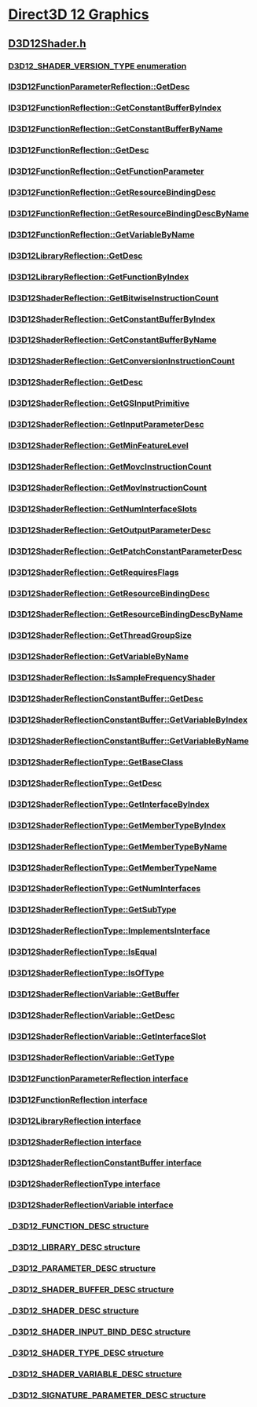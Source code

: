 # [Direct3D 12 Graphics](../_direct3d12/index.md)
## [D3D12Shader.h](index.md)
### [D3D12_SHADER_VERSION_TYPE enumeration](../d3d12shader/ne-d3d12shader-d3d12_shader_version_type.md)
### [ID3D12FunctionParameterReflection::GetDesc](../d3d12shader/nf-d3d12shader-id3d12functionparameterreflection-getdesc.md)
### [ID3D12FunctionReflection::GetConstantBufferByIndex](../d3d12shader/nf-d3d12shader-id3d12functionreflection-getconstantbufferbyindex.md)
### [ID3D12FunctionReflection::GetConstantBufferByName](../d3d12shader/nf-d3d12shader-id3d12functionreflection-getconstantbufferbyname.md)
### [ID3D12FunctionReflection::GetDesc](../d3d12shader/nf-d3d12shader-id3d12functionreflection-getdesc.md)
### [ID3D12FunctionReflection::GetFunctionParameter](../d3d12shader/nf-d3d12shader-id3d12functionreflection-getfunctionparameter.md)
### [ID3D12FunctionReflection::GetResourceBindingDesc](../d3d12shader/nf-d3d12shader-id3d12functionreflection-getresourcebindingdesc.md)
### [ID3D12FunctionReflection::GetResourceBindingDescByName](../d3d12shader/nf-d3d12shader-id3d12functionreflection-getresourcebindingdescbyname.md)
### [ID3D12FunctionReflection::GetVariableByName](../d3d12shader/nf-d3d12shader-id3d12functionreflection-getvariablebyname.md)
### [ID3D12LibraryReflection::GetDesc](../d3d12shader/nf-d3d12shader-id3d12libraryreflection-getdesc.md)
### [ID3D12LibraryReflection::GetFunctionByIndex](../d3d12shader/nf-d3d12shader-id3d12libraryreflection-getfunctionbyindex.md)
### [ID3D12ShaderReflection::GetBitwiseInstructionCount](../d3d12shader/nf-d3d12shader-id3d12shaderreflection-getbitwiseinstructioncount.md)
### [ID3D12ShaderReflection::GetConstantBufferByIndex](../d3d12shader/nf-d3d12shader-id3d12shaderreflection-getconstantbufferbyindex.md)
### [ID3D12ShaderReflection::GetConstantBufferByName](../d3d12shader/nf-d3d12shader-id3d12shaderreflection-getconstantbufferbyname.md)
### [ID3D12ShaderReflection::GetConversionInstructionCount](../d3d12shader/nf-d3d12shader-id3d12shaderreflection-getconversioninstructioncount.md)
### [ID3D12ShaderReflection::GetDesc](../d3d12shader/nf-d3d12shader-id3d12shaderreflection-getdesc.md)
### [ID3D12ShaderReflection::GetGSInputPrimitive](../d3d12shader/nf-d3d12shader-id3d12shaderreflection-getgsinputprimitive.md)
### [ID3D12ShaderReflection::GetInputParameterDesc](../d3d12shader/nf-d3d12shader-id3d12shaderreflection-getinputparameterdesc.md)
### [ID3D12ShaderReflection::GetMinFeatureLevel](../d3d12shader/nf-d3d12shader-id3d12shaderreflection-getminfeaturelevel.md)
### [ID3D12ShaderReflection::GetMovcInstructionCount](../d3d12shader/nf-d3d12shader-id3d12shaderreflection-getmovcinstructioncount.md)
### [ID3D12ShaderReflection::GetMovInstructionCount](../d3d12shader/nf-d3d12shader-id3d12shaderreflection-getmovinstructioncount.md)
### [ID3D12ShaderReflection::GetNumInterfaceSlots](../d3d12shader/nf-d3d12shader-id3d12shaderreflection-getnuminterfaceslots.md)
### [ID3D12ShaderReflection::GetOutputParameterDesc](../d3d12shader/nf-d3d12shader-id3d12shaderreflection-getoutputparameterdesc.md)
### [ID3D12ShaderReflection::GetPatchConstantParameterDesc](../d3d12shader/nf-d3d12shader-id3d12shaderreflection-getpatchconstantparameterdesc.md)
### [ID3D12ShaderReflection::GetRequiresFlags](../d3d12shader/nf-d3d12shader-id3d12shaderreflection-getrequiresflags.md)
### [ID3D12ShaderReflection::GetResourceBindingDesc](../d3d12shader/nf-d3d12shader-id3d12shaderreflection-getresourcebindingdesc.md)
### [ID3D12ShaderReflection::GetResourceBindingDescByName](../d3d12shader/nf-d3d12shader-id3d12shaderreflection-getresourcebindingdescbyname.md)
### [ID3D12ShaderReflection::GetThreadGroupSize](../d3d12shader/nf-d3d12shader-id3d12shaderreflection-getthreadgroupsize.md)
### [ID3D12ShaderReflection::GetVariableByName](../d3d12shader/nf-d3d12shader-id3d12shaderreflection-getvariablebyname.md)
### [ID3D12ShaderReflection::IsSampleFrequencyShader](../d3d12shader/nf-d3d12shader-id3d12shaderreflection-issamplefrequencyshader.md)
### [ID3D12ShaderReflectionConstantBuffer::GetDesc](../d3d12shader/nf-d3d12shader-id3d12shaderreflectionconstantbuffer-getdesc.md)
### [ID3D12ShaderReflectionConstantBuffer::GetVariableByIndex](../d3d12shader/nf-d3d12shader-id3d12shaderreflectionconstantbuffer-getvariablebyindex.md)
### [ID3D12ShaderReflectionConstantBuffer::GetVariableByName](../d3d12shader/nf-d3d12shader-id3d12shaderreflectionconstantbuffer-getvariablebyname.md)
### [ID3D12ShaderReflectionType::GetBaseClass](../d3d12shader/nf-d3d12shader-id3d12shaderreflectiontype-getbaseclass.md)
### [ID3D12ShaderReflectionType::GetDesc](../d3d12shader/nf-d3d12shader-id3d12shaderreflectiontype-getdesc.md)
### [ID3D12ShaderReflectionType::GetInterfaceByIndex](../d3d12shader/nf-d3d12shader-id3d12shaderreflectiontype-getinterfacebyindex.md)
### [ID3D12ShaderReflectionType::GetMemberTypeByIndex](../d3d12shader/nf-d3d12shader-id3d12shaderreflectiontype-getmembertypebyindex.md)
### [ID3D12ShaderReflectionType::GetMemberTypeByName](../d3d12shader/nf-d3d12shader-id3d12shaderreflectiontype-getmembertypebyname.md)
### [ID3D12ShaderReflectionType::GetMemberTypeName](../d3d12shader/nf-d3d12shader-id3d12shaderreflectiontype-getmembertypename.md)
### [ID3D12ShaderReflectionType::GetNumInterfaces](../d3d12shader/nf-d3d12shader-id3d12shaderreflectiontype-getnuminterfaces.md)
### [ID3D12ShaderReflectionType::GetSubType](../d3d12shader/nf-d3d12shader-id3d12shaderreflectiontype-getsubtype.md)
### [ID3D12ShaderReflectionType::ImplementsInterface](../d3d12shader/nf-d3d12shader-id3d12shaderreflectiontype-implementsinterface.md)
### [ID3D12ShaderReflectionType::IsEqual](../d3d12shader/nf-d3d12shader-id3d12shaderreflectiontype-isequal.md)
### [ID3D12ShaderReflectionType::IsOfType](../d3d12shader/nf-d3d12shader-id3d12shaderreflectiontype-isoftype.md)
### [ID3D12ShaderReflectionVariable::GetBuffer](../d3d12shader/nf-d3d12shader-id3d12shaderreflectionvariable-getbuffer.md)
### [ID3D12ShaderReflectionVariable::GetDesc](../d3d12shader/nf-d3d12shader-id3d12shaderreflectionvariable-getdesc.md)
### [ID3D12ShaderReflectionVariable::GetInterfaceSlot](../d3d12shader/nf-d3d12shader-id3d12shaderreflectionvariable-getinterfaceslot.md)
### [ID3D12ShaderReflectionVariable::GetType](../d3d12shader/nf-d3d12shader-id3d12shaderreflectionvariable-gettype.md)
### [ID3D12FunctionParameterReflection interface](../d3d12shader/nn-d3d12shader-id3d12functionparameterreflection.md)
### [ID3D12FunctionReflection interface](../d3d12shader/nn-d3d12shader-id3d12functionreflection.md)
### [ID3D12LibraryReflection interface](../d3d12shader/nn-d3d12shader-id3d12libraryreflection.md)
### [ID3D12ShaderReflection interface](../d3d12shader/nn-d3d12shader-id3d12shaderreflection.md)
### [ID3D12ShaderReflectionConstantBuffer interface](../d3d12shader/nn-d3d12shader-id3d12shaderreflectionconstantbuffer.md)
### [ID3D12ShaderReflectionType interface](../d3d12shader/nn-d3d12shader-id3d12shaderreflectiontype.md)
### [ID3D12ShaderReflectionVariable interface](../d3d12shader/nn-d3d12shader-id3d12shaderreflectionvariable.md)
### [_D3D12_FUNCTION_DESC structure](../d3d12shader/ns-d3d12shader-_d3d12_function_desc.md)
### [_D3D12_LIBRARY_DESC structure](../d3d12shader/ns-d3d12shader-_d3d12_library_desc.md)
### [_D3D12_PARAMETER_DESC structure](../d3d12shader/ns-d3d12shader-_d3d12_parameter_desc.md)
### [_D3D12_SHADER_BUFFER_DESC structure](../d3d12shader/ns-d3d12shader-_d3d12_shader_buffer_desc.md)
### [_D3D12_SHADER_DESC structure](../d3d12shader/ns-d3d12shader-_d3d12_shader_desc.md)
### [_D3D12_SHADER_INPUT_BIND_DESC structure](../d3d12shader/ns-d3d12shader-_d3d12_shader_input_bind_desc.md)
### [_D3D12_SHADER_TYPE_DESC structure](../d3d12shader/ns-d3d12shader-_d3d12_shader_type_desc.md)
### [_D3D12_SHADER_VARIABLE_DESC structure](../d3d12shader/ns-d3d12shader-_d3d12_shader_variable_desc.md)
### [_D3D12_SIGNATURE_PARAMETER_DESC structure](../d3d12shader/ns-d3d12shader-_d3d12_signature_parameter_desc.md)
